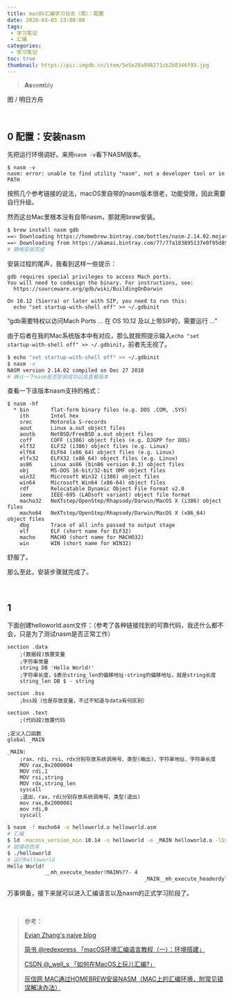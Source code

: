 ```yaml
---
title: macOS汇编学习日志（零）：配置
date: 2020-03-03 23:00:00
tags: 
 - 学习笔记
 - 汇编
categories:
 - 学习笔记
toc: true
thumbnail: https://pic.imgdb.cn/item/5e5e28a998271cb2b8346f93.jpg
---
```


> **As**se**m**bly

<!--more-->

图 / 明日方舟

</br>


## 0 配置：安装nasm

先把运行环境调好。来用`nasm -v`看下NASM版本。

```
$ nasm -v
nasm: error: unable to find utility "nasm", not a developer tool or in PATH
```

按照几个参考链接的说法，macOS里自带的nasm版本很老，功能受限，因此需要自行升级。

然而这台Mac里根本没有自带nasm，那就用brew安装。

```bash
$ brew install nasm gdb
==> Downloading https://homebrew.bintray.com/bottles/nasm-2.14.02.mojave.bottle.
==> Downloading from https://akamai.bintray.com/77/77a183895137e0f95d897d3339923
# 静候安装完成
```

安装过程的尾声，我看到这样一些提示：

```
gdb requires special privileges to access Mach ports.
You will need to codesign the binary. For instructions, see:
  https://sourceware.org/gdb/wiki/BuildingOnDarwin

On 10.12 (Sierra) or later with SIP, you need to run this:
  echo "set startup-with-shell off" >> ~/.gdbinit
```

“gdb需要特权以访问Mach Ports ... 在 OS 10.12 及以上带SIP的，需要运行 ...”

由于后者在我的Mac系统版本中有对应，那么就按照提示输入`echo "set startup-with-shell off" >> ~/.gdbinit`，前者先无视了。

```bash
$ echo "set startup-with-shell off" >> ~/.gdbinit
$ nasm -v
NASM version 2.14.02 compiled on Dec 27 2018
# 确认一下nasm是否安装成功以及查看版本
```

查看一下该版本nasm支持的格式：

```
$ nasm -hf
  * bin       flat-form binary files (e.g. DOS .COM, .SYS)
    ith       Intel hex
    srec      Motorola S-records
    aout      Linux a.out object files
    aoutb     NetBSD/FreeBSD a.out object files
    coff      COFF (i386) object files (e.g. DJGPP for DOS)
    elf32     ELF32 (i386) object files (e.g. Linux)
    elf64     ELF64 (x86_64) object files (e.g. Linux)
    elfx32    ELFX32 (x86_64) object files (e.g. Linux)
    as86      Linux as86 (bin86 version 0.3) object files
    obj       MS-DOS 16-bit/32-bit OMF object files
    win32     Microsoft Win32 (i386) object files
    win64     Microsoft Win64 (x86-64) object files
    rdf       Relocatable Dynamic Object File Format v2.0
    ieee      IEEE-695 (LADsoft variant) object file format
    macho32   NeXTstep/OpenStep/Rhapsody/Darwin/MacOS X (i386) object files
    macho64   NeXTstep/OpenStep/Rhapsody/Darwin/MacOS X (x86_64) object files
    dbg       Trace of all info passed to output stage
    elf       ELF (short name for ELF32)
    macho     MACHO (short name for MACHO32)
    win       WIN (short name for WIN32)
```

舒服了。

那么至此，安装步骤就完成了。

</br>

## 1 

下面创建helloworld.asm文件：（参考了各种链接找到的可靠代码，我还什么都不会，只是为了测试nasm是否正常工作）

```x86asm
section .data
    ;(数据段)放置变量
    ;字符串常量
    string DB 'Hello World!'
    ;字符串长度，$表示string_len的偏移地址-string的偏移地址，就是string长度
    string_len DB $ - string

section .bss
    ;bss段（也是存放变量，不过不知道与data有何区别）

section .text
    ;(代码段)放置代码

;定义入口函数
global _MAIN

_MAIN:
	;rax、rdi、rsi、rdx分别存放系统调用号、类型(输出)、字符串地址、字符串长度
    MOV rax,0x2000004
    MOV rdi,1
    MOV rsi,string
    MOV rdx,string_len
    syscall
    ;退出，rax、rdi分别存放系统调用号、类型(退出)
    mov rax,0x2000001
    mov rdi,0
    syscall
```

```bash
$ nasm -f macho64 -o helloworld.o helloworld.asm
# 汇编
$ ld -macosx_version_min 10.14 -o helloworld -e _MAIN helloworld.o -lSystem
# 链接动态库
$ ./helloworld 
# 运行helloworld
Hello World!
            __mh_execute_header!MAIN%??- 4
                                            _MAIN__mh_execute_headerdyld_stub_binderstringstring_len% 
```

万事俱备，接下来就可以进入汇编语言以及nasm的正式学习阶段了。

</br>

> 参考：
>
> [Evian Zhang's naive blog](https://evian-zhang.github.io/)
>
> [简书 @redexpress 「macOS环境汇编语言教程（一）：环境搭建」](https://www.jianshu.com/p/552f37d3c9b0?from=timeline&isappinstalled=0)
>
> [CSDN @_well_s 「如何在MacOS上玩儿汇编?」](https://blog.csdn.net/u011987514/article/details/72615406)
>
> [灰信网 MAC通过HOMEBREW安装NASM（MAC上的汇编环境，附常见错误解决办法）](http://www.freesion.com/article/1082238258/)